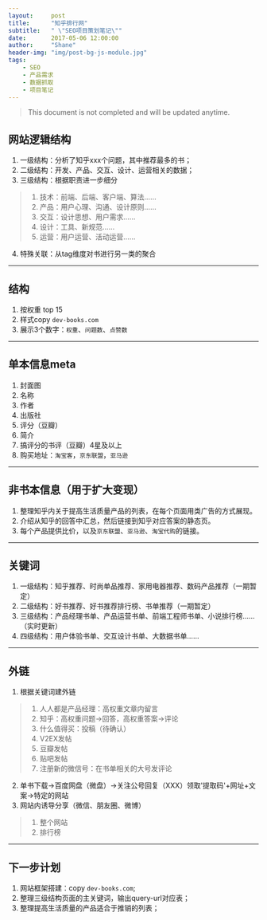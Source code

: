 ```yaml
---
layout:     post
title:      "知乎排行网"
subtitle:   " \"SEO项目策划笔记\""
date:       2017-05-06 12:00:00
author:     "Shane"
header-img: "img/post-bg-js-module.jpg"
tags:
    - SEO
    - 产品需求
    - 数据抓取
    - 项目笔记
---
```



>This document is not completed and will be updated anytime.

## 网站逻辑结构 

1. 一级结构：分析了知乎xxx个问题，其中推荐最多的书；
2. 二级结构：开发、产品、交互、设计、运营相关的数据；
3. 三级结构：根据职责进一步细分
>1. 技术：前端、后端、客户端、算法……
>2. 产品：用户心理、沟通、设计原则……
>3. 交互：设计思想、用户需求……
>4. 设计：工具、新规范……
>5. 运营：用户运营、活动运营……
4. 特殊关联：从tag维度对书进行另一类的聚合

---

## 结构 

1. 按权重 top 15
2. 样式copy `dev-books.com`
3. 展示3个数字：`权重`、`问题数`、`点赞数`

---

## 单本信息meta 

1. 封面图
2. 名称
3. 作者
4. 出版社
5. 评分（豆瓣）
6. 简介
7. 搞评分的书评（豆瓣）4星及以上
8. 购买地址：`淘宝客`，`京东联盟`，`亚马逊`

---

## 非书本信息（用于扩大变现） 

1. 整理知乎内关于提高生活质量产品的列表，在每个页面用类广告的方式展现。
2. 介绍从知乎的回答中汇总，然后链接到知乎对应答案的静态页。
3. 每个产品提供比价，以及`京东联盟`、`亚马逊`、`淘宝代购`的链接。

---

## 关键词 

1. 一级结构：知乎推荐、时尚单品推荐、家用电器推荐、数码产品推荐（一期暂定）
2. 二级结构：好书推荐、好书推荐排行榜、书单推荐（一期暂定）
3. 三级结构：产品经理书单、产品运营书单、前端工程师书单、小说排行榜……（实时更新）
4. 四级结构：用户体验书单、交互设计书单、大数据书单……

---

## 外链 

1. 根据关键词建外链
>1. 人人都是产品经理：高权重文章内留言
>2. 知乎：高权重问题→回答，高权重答案→评论
>3. 什么值得买：投稿（待确认）
>4. V2EX发帖
>5. 豆瓣发帖
>6. 贴吧发帖
>7. 注册新的微信号：在书单相关的大号发评论
2. 单书下载→百度网盘（微盘）→关注公号回复（XXX）领取'提取码'+网址+文案→特定的网站
3. 网站内诱导分享（微信、朋友圈、微博）
>1. 整个网站
>2. 排行榜

---

## 下一步计划 

1. 网站框架搭建：copy `dev-books.com`;
2. 整理三级结构页面的主关键词，输出query-url对应表；
3. 整理提高生活质量的产品适合于推销的列表；

